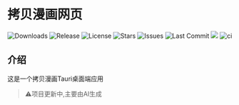 # 拷贝漫画网页

<p align="center">
  <img src="https://img.shields.io/github/downloads/caolib/copymanga/total?labelColor=grey&color=blue" alt="Downloads">
  <img src="https://img.shields.io/github/v/release/caolib/copymanga?labelColor=grey&color=red" alt="Release">
  <img src="https://img.shields.io/github/license/caolib/copymanga" alt="License">
  <img src="https://img.shields.io/github/stars/caolib/copymanga" alt="Stars">
  <img src="https://img.shields.io/github/issues/caolib/copymanga?label=Issues" alt="Issues">
  <img src="https://img.shields.io/github/last-commit/caolib/copymanga?label=%E4%B8%8A%E6%AC%A1%E6%8F%90%E4%BA%A4" alt="Last Commit">
  <img src="https://img.shields.io/github/downloads/caolib/copymanga/latest/total">
  <img src="https://github.com/caolib/copymanga/actions/workflows/publish.yml/badge.svg" alt="ci">
</p>

## 介绍
这是一个拷贝漫画Tauri桌面端应用

> ⚠️项目更新中,主要由AI生成


